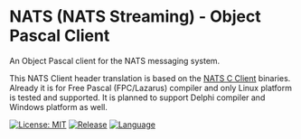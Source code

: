 # NATS (NATS Streaming) - Object Pascal Client

An Object Pascal client for the NATS messaging system.

This NATS Client header translation is based on the [NATS C Client](https://github.com/nats-io/nats.c) binaries. Already it is for Free Pascal (FPC/Lazarus) compiler and only Linux platform is tested and supported. It is planned to support Delphi compiler and Windows platform as well.

[![License: MIT](https://img.shields.io/badge/License-MIT-yellow.svg)](https://opensource.org/licenses/MIT)
[![Release](https://shields.io/badge/Release-v3.3.0--beta2-blue?style=flat)](https://github.com/biot2/nats.pas/releases/tag/v.3.3.0-beta2)
[![Language](https://img.shields.io/badge/Language-Object%20Pascal-darkgreen)](https://en.wikipedia.org/wiki/Object_Pascal)


